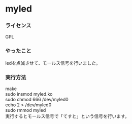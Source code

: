 # myled
### ライセンス
  GPL
### やったこと
  ledを点滅させて、モールス信号を行いました。

### 実行方法
make  
sudo insmod myled.ko  
sudo chmod 666 /dev/myled0  
echo 2 > /dev/myled0  
sudo rmmod myled  
実行するとモールス信号で「てすと」という信号を行います。
